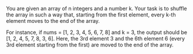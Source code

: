 You are given an array of n integers and a number k. Your task is to shuffle the array in such a way that, starting from the first element, every k-th element moves to the end of the array.

For instance, if nums = [1, 2, 3, 4, 5, 6, 7, 8] and k = 3, the output should be [1, 2, 4, 5, 7, 8, 3, 6]. Here, the 3rd element 3 and the 6th element 6 (every 3rd element starting from the first) are moved to the end of the array.
